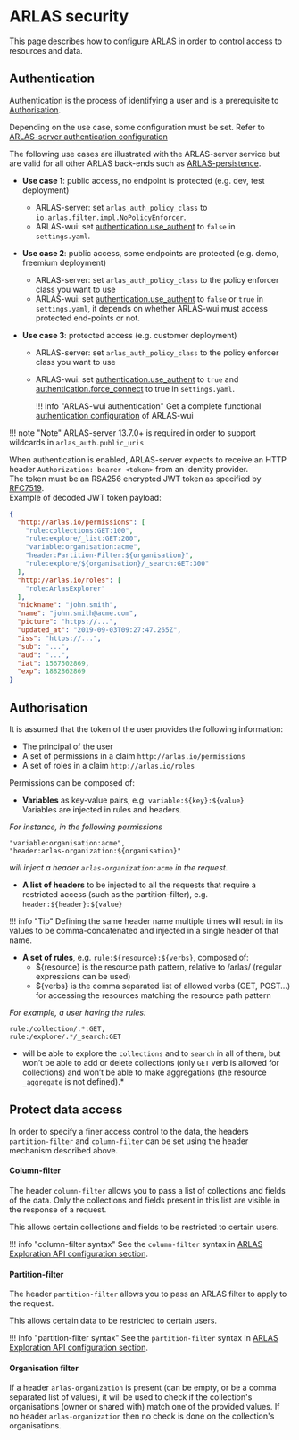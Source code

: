 # ARLAS security

This page describes how to configure ARLAS in order to control access to resources and data.

## Authentication
Authentication is the process of identifying a user and is a prerequisite to [Authorisation](#authorisation). 

Depending on the use case, some configuration must be set. Refer to [ARLAS-server authentication configuration](arlas-server-configuration.md)

The following use cases are illustrated with the ARLAS-server service but are valid for all other ARLAS back-ends such as [ARLAS-persistence](https://github.com/gisaia/ARLAS-persistence).

* **Use case 1**: public access, no endpoint is protected (e.g. dev, test deployment)
    - ARLAS-server:  set `arlas_auth_policy_class` to `io.arlas.filter.impl.NoPolicyEnforcer`.
    - ARLAS-wui: set [authentication.use_authent](http://docs.arlas.io/arlas-tech/current/arlas-wui-configuration/) to `false` in `settings.yaml`. 

* **Use case 2**: public access, some endpoints are protected (e.g. demo, freemium deployment)
    - ARLAS-server: set `arlas_auth_policy_class` to the policy enforcer class you want to use
    - ARLAS-wui: set [authentication.use_authent](http://docs.arlas.io/arlas-tech/current/arlas-wui-configuration/) to `false` or `true` in `settings.yaml`, it depends on whether ARLAS-wui must access protected end-points or not.

* **Use case 3**: protected access (e.g. customer deployment)
    - ARLAS-server: set `arlas_auth_policy_class` to the policy enforcer class you want to use
    - ARLAS-wui: set [authentication.use_authent](http://docs.arlas.io/arlas-tech/current/arlas-wui-configuration/) to `true` and [authentication.force_connect](http://docs.arlas.io/arlas-tech/current/arlas-wui-configuration/) to true in `settings.yaml`.

        !!! info "ARLAS-wui authentication"
            Get a complete functional [authentication configuration](http://docs.arlas.io/arlas-tech/current/arlas-wui-security) of ARLAS-wui

!!! note "Note"
    ARLAS-server 13.7.0+ is required in order to support wildcards in `arlas_auth.public_uris`  

When authentication is enabled, ARLAS-server expects to receive an HTTP header `Authorization: bearer <token>` from an identity provider.  
The token must be an RSA256 encrypted JWT token as specified by [RFC7519](https://tools.ietf.org/html/rfc7519).  
Example of decoded JWT token payload:
```json
{
  "http://arlas.io/permissions": [
    "rule:collections:GET:100",
    "rule:explore/_list:GET:200",
    "variable:organisation:acme",
    "header:Partition-Filter:${organisation}",
    "rule:explore/${organisation}/_search:GET:300"
  ],
  "http://arlas.io/roles": [
    "role:ArlasExplorer"
  ],
  "nickname": "john.smith",
  "name": "john.smith@acme.com",
  "picture": "https://...",
  "updated_at": "2019-09-03T09:27:47.265Z",
  "iss": "https://...",
  "sub": "...",
  "aud": "...",
  "iat": 1567502869,
  "exp": 1882862869
}
```

## Authorisation

It is assumed that the token of the user provides the following information:

- The principal of the user
- A set of permissions in a claim `http://arlas.io/permissions`
- A set of roles in a claim `http://arlas.io/roles`

Permissions can be composed of:

- **Variables** as key-value pairs, e.g. `variable:${key}:${value}`  
Variables are injected in rules and headers. 

*For instance, in the following permissions*

```asciidoc
"variable:organisation:acme",
"header:arlas-organization:${organisation}"
```

*will inject a header `arlas-organization:acme` in the request.*

- **A list of headers** to be injected to all the requests that require a restricted access 
(such as the partition-filter), e.g. `header:${header}:${value}`

!!! info "Tip"
    Defining the same header name multiple times will result in its values to be comma-concatenated and injected in a single header of that name.


- **A set of rules**, e.g. `rule:${resource}:${verbs}`, composed of:
    * ${resource} is the resource path pattern, relative to /arlas/ (regular expressions can be used)
    * ${verbs} is the comma separated list of allowed verbs (GET, POST...) for accessing the resources matching the resource path pattern

*For example, a user having the rules:*

```asciidoc
rule:/collection/.*:GET,
rule:/explore/.*/_search:GET
```

* will be able to explore the `collections` and to `search` in all of them, but won’t be able to add or delete collections (only `GET` verb is allowed for collections) and won’t be able to make aggregations (the resource `_aggregate` is not defined).*
 
## Protect data access

In order to specify a finer access control to the data, the headers `partition-filter` and `column-filter` 
can be set using the header mechanism described above.

#### Column-filter

The header `column-filter` allows you to pass a list of collections and fields of the data.
Only the collections and fields present in this list are visible in the response of a request.

This allows certain collections and fields to be restricted to certain users.

!!! info "column-filter syntax"
    See the `column-filter` syntax in [ARLAS Exploration API configuration section](http://docs.arlas.io/arlas-tech/current/arlas-api-exploration/#column-filtering).


#### Partition-filter

The header `partition-filter` allows you to pass an ARLAS filter to apply to the request.

This allows certain data to be restricted to certain users.

!!! info "partition-filter syntax"
    See the `partition-filter` syntax in [ARLAS Exploration API configuration section](http://docs.arlas.io/arlas-tech/current/arlas-api-exploration/#column-filtering).

#### Organisation filter
If a header `arlas-organization` is present (can be empty, or be a comma separated list of values), it will be used
to check if the collection's organisations (owner or shared with) match one of the provided values.
If no header `arlas-organization` then no check is done on the collection's organisations.